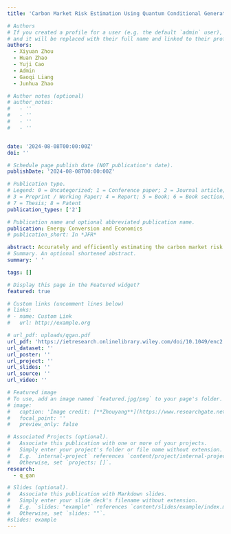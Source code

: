```yaml
---
title: 'Carbon Market Risk Estimation Using Quantum Conditional Generative Adversarial Network and Amplitude Estimation'

# Authors
# If you created a profile for a user (e.g. the default `admin` user), write the username (folder name) here
# and it will be replaced with their full name and linked to their profile.
authors:
  - Xiyuan Zhou
  - Huan Zhao
  - Yuji Cao
  - Admin
  - Gaoqi Liang
  - Junhua Zhao

# Author notes (optional)
# author_notes:
#   - ''
#   - ''
#   - ''
#   - ''


date: '2024-08-08T00:00:00Z'
doi: ''

# Schedule page publish date (NOT publication's date).
publishDate: '2024-08-08T00:00:00Z'

# Publication type.
# Legend: 0 = Uncategorized; 1 = Conference paper; 2 = Journal article;
# 3 = Preprint / Working Paper; 4 = Report; 5 = Book; 6 = Book section;
# 7 = Thesis; 8 = Patent
publication_types: ['2']

# Publication name and optional abbreviated publication name.
publication: Energy Conversion and Economics
# publication_short: In *JFR*

abstract: Accurately and efficiently estimating the carbon market risk is paramount for ensuring financial stability, promoting environmental sustainability, and facilitating informed decision-making. Although classical risk estimation methods are extensively utilized, the implicit pre-assumptions regarding distribution are predominantly contained and challenging to balance accuracy and computational efficiency. A quantum computing-based carbon market risk estimation framework is proposed to address this problem with the quantum conditional generative adversarial network-quantum amplitude estimation (QCGAN-QAE) algorithm. Specifically, quantum conditional generative adversarial network (QCGAN) is employed to simulate the future distribution of the generated return rate, whereas quantum amplitude estimation (QAE) is employed to measure the distribution. Moreover, the quantum circuit of the QCGAN improved by reordering the data interaction layer and data simulation layer is coupled with the introduction of the quantum fully connected layer. The binary search method is incorporated into the QAE to bolster the computational efficiency. The simulation results based on the European Union Emissions Trading System reveals that the proposed framework markedly enhances the efficiency and precision of Value-at-Risk and Conditional Value-at-Risk compared to original methods.
# Summary. An optional shortened abstract.
summary: ' '

tags: []

# Display this page in the Featured widget?
featured: true

# Custom links (uncomment lines below)
# links:
# - name: Custom Link
#   url: http://example.org

# url_pdf: uploads/qgan.pdf
url_pdf: 'https://ietresearch.onlinelibrary.wiley.com/doi/10.1049/enc2.12122'
url_dataset: ''
url_poster: ''
url_project: ''
url_slides: ''
url_source: ''
url_video: ''

# Featured image
# To use, add an image named `featured.jpg/png` to your page's folder.
# image:
#   caption: 'Image credit: [**Zhouyang**](https://www.researchgate.net/profile/Zhou-Yang-18/research)'
#   focal_point: ''
#   preview_only: false

# Associated Projects (optional).
#   Associate this publication with one or more of your projects.
#   Simply enter your project's folder or file name without extension.
#   E.g. `internal-project` references `content/project/internal-project/index.md`.
#   Otherwise, set `projects: []`.
research:
  - q_gan

# Slides (optional).
#   Associate this publication with Markdown slides.
#   Simply enter your slide deck's filename without extension.
#   E.g. `slides: "example"` references `content/slides/example/index.md`.
#   Otherwise, set `slides: ""`.
#slides: example
---
```

